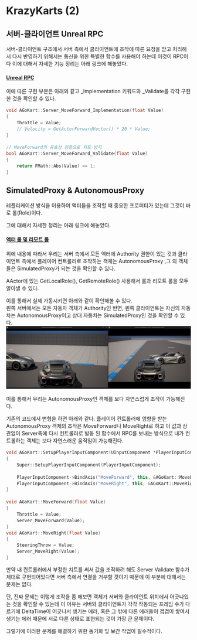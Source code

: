 # KrazyKarts (2)

## 서버-클라이언트 Unreal RPC

서버-클라이언트 구조에서 서버 측에서 클라이언트에 조작에 따른 요청을 받고 처리해서 다시 반영하기 위해서는 통신을 위한 특별한 함수를 사용해야 하는데 이것이 RPC이다 이에 대해서 자세한 기능 정리는 아래 링크에 해놓았다.

#### [Unreal RPC](/Unreal%20Engine/이론%20및%20정리/멀티플레이/Unreal%20RPC.md)

이에 따른 구현 부분은 아래와 같고 \_Implementation 키워드와 \_Validate를 각각 구현한 것을 확인할 수 있다.

```C++
void AGoKart::Server_MoveForward_Implementation(float Value)
{
	Throttle = Value;
	// Velocity = GetActorForwardVector() * 20 * Value;
}

// MoveForward의 유효성 검증으로 치트 방지
bool AGoKart::Server_MoveForward_Validate(float Value)
{
	return FMath::Abs(Value) <= 1;
}
```

## SimulatedProxy & AutonomousProxy

레플리케이션 방식을 이용하여 액터들을 조작할 때 중요한 프로퍼티가 있는데 그것이 바로 롤(Role)이다.

그에 대해서 자세한 정리는 아래 링크에 해놓았다.

#### [액터 롤 및 리모트 롤](/Unreal%20Engine/이론%20및%20정리/멀티플레이/액터%20롤%20및%20리모트%20롤.md)

위에 내용에 따라서 우리는 서버 측에서 모든 액터에 Authority 권한이 있는 것과 클라이언트 측에서 플레이어 컨트롤러로 조작하는 객체는 AutonomousProxy ,그 외 객체들은 SimulatedProxy가 되는 것을 확인할 수 있다.

AActor에 있는 GetLocalRole(), GetRemoteRole() 사용해서 롤과 리모트 롤을 모두 알아낼 수 있다.

이를 통해서 실제 가동시키면 아래와 같이 확인해볼 수 있다.<br>
왼쪽 서버에서는 모든 자동차 객체가 Authority인 반면, 왼쪽 클라이언트는 자신의 자동차는 AutonomousProxy이고 상대 자동차는 SimulatedProxy인 것을 확인할 수 있다.
![1](/Assets/Images/Unreal/실습/KrazyKarts/1.png)

이를 통해서 우리는 AutonomousProxy인 객체를 보다 자연스럽게 조작이 가능해진다.

기존의 코드에서 변형을 하면 아래와 같다. 플레이어 컨트롤러에 영향을 받는 AutonomousProxy 객체의 조작은 MoveForward나 MoveRight로 하고 이 값과 상관없이 Server측에 다시 컨트롤러로 발동 된 함수에서 RPC를 보내는 방식으로 내가 컨트롤하는 객체는 보다 자연스러운 움직임이 가능해진다.

```C++
void AGoKart::SetupPlayerInputComponent(UInputComponent *PlayerInputComponent)
{
	Super::SetupPlayerInputComponent(PlayerInputComponent);

	PlayerInputComponent->BindAxis("MoveForward", this, &AGoKart::MoveForward);
	PlayerInputComponent->BindAxis("MoveRight", this, &AGoKart::MoveRight);
}

void AGoKart::MoveForward(float Value)
{
	Throttle = Value;
	Server_MoveForward(Value);
}
void AGoKart::MoveRight(float Value)
{
	SteeringThrow = Value;
	Server_MoveRight(Value);
}
```

만약 내 컨트롤러에서 부정한 치트를 써서 값을 조작하려 해도 Server Validate 함수가 제대로 구현되어있다면 서버 측에서 연결을 거부할 것이기 때문에 이 부분에 대해서는 문제는 없다.

단, 진짜 문제는 이렇게 조작을 좀 해보면 객체가 서버와 클라이언트 위치에서 어긋나있는 것을 확인할 수 있는데 이 이유는 서버와 클라이언트가 각각 작동되는 프레임 수가 다르기에 DeltaTime이 어긋나서 생기는 에러, 혹은 그 밖에 다른 에러들이 겹겹이 쌓여서 생기는 에러 때문에 서로 다른 상태로 표현되는 것이 가장 큰 문제이다.

그렇기에 이러한 문제를 해결하기 위한 동기화 및 보간 작업이 필수적이다.
